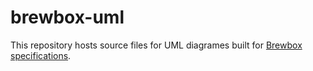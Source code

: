 brewbox-uml
===========

This repository hosts source files for UML diagrames built for [Brewbox specifications](http://community.beerfactory.org/wiki/bin/view/Brewbox/Modèle+de+classes).
